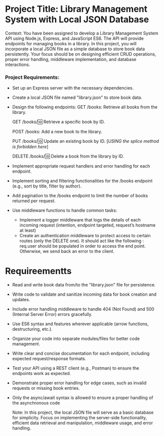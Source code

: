 # Project Title: Library Management System with Local JSON Database

Context: You have been assigned to develop a Library Management System API using Node.js, Express, and JavaScript ES6. The API will provide endpoints for managing books in a library. In this project, you will incorporate a local JSON file as a simple database to store book data persistently. Your focus should be on designing efficient CRUD operations, proper error handling, middleware implementation, and database interactions.

### Project Requirements:

- Set up an Express server with the necessary dependencies.

- Create a local JSON file named "library.json" to store book data.
- Design the following endpoints:
  GET /books: Retrieve all books from the library.

  GET /books/:id: Retrieve a specific book by ID.

  POST /books: Add a new book to the library.

  PUT /books/:id: Update an existing book by ID. [*USING the splice method is forbidden here*]

  DELETE /books/:id: Delete a book from the library by ID.

- Implement appropriate request handlers and error handling for each endpoint.

- Implement sorting and filtering functionalities for the /books endpoint (e.g., sort by title, filter by author).
- Add pagination to the /books endpoint to limit the number of books returned per request.

- Use middleware functions to handle common tasks:
  - Implement a logger middleware that logs the details of each incoming request (intention, endpoint targeted, request’s hostname at least)
  - Create an authentication middleware to protect access to certain routes (only the DELETE one). It should act like the following : req.user should be populated in order to access the end point. Otherwise, we send back an error to the client.

# Requireementts

- Read and write book data from/to the "library.json" file for persistence.
- Write code to validate and sanitize incoming data for book creation and updates.
- Include error handling middleware to handle 404 (Not Found) and 500 (Internal Server Error) errors gracefully.
- Use ES6 syntax and features wherever applicable (arrow functions, destructuring, etc.).
- Organize your code into separate modules/files for better code management.
- Write clear and concise documentation for each endpoint, including expected request/response formats.
- Test your API using a REST client (e.g., Postman) to ensure the endpoints work as expected.
- Demonstrate proper error handling for edge cases, such as invalid requests or missing book entries.
- Only the async/await syntax is allowed to ensure a proper handling of the asynchronous code 

  Note: In this project, the local JSON file will serve as a basic database for simplicity. Focus on implementing the server-side functionality, efficient data retrieval and manipulation, middleware usage, and error handling.

